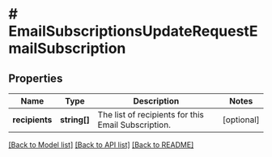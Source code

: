 # # EmailSubscriptionsUpdateRequestEmailSubscription

## Properties

Name | Type | Description | Notes
------------ | ------------- | ------------- | -------------
**recipients** | **string[]** | The list of recipients for this Email Subscription. | [optional]

[[Back to Model list]](../../README.md#models) [[Back to API list]](../../README.md#endpoints) [[Back to README]](../../README.md)
